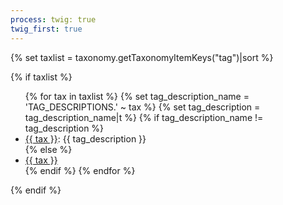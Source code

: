 ```yaml
---
process: twig: true
twig_first: true
---
```


{% set taxlist = taxonomy.getTaxonomyItemKeys("tag")|sort %}

{% if taxlist %}
<ul>
{% for tax in taxlist %}
    {% set tag_description_name = 'TAG_DESCRIPTIONS.' ~ tax %}
    {% set tag_description = tag_description_name|t %}
    {% if tag_description_name != tag_description %}
    <li><a href="/blog/tag{{ config.system.param_sep }}{{ tax }}">{{ tax }}</a>: {{ tag_description }}</li>
    {% else %}
    <li><a href="/blog/tag{{ config.system.param_sep }}{{ tax }}">{{ tax }}</a></li>
    {% endif %}
{% endfor %}
</ul>
{% endif %}
